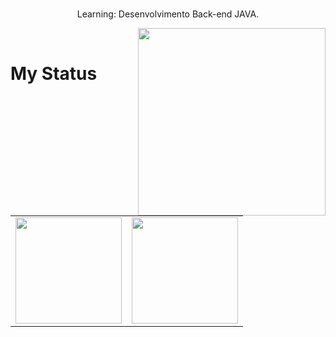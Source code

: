 
<div align="center">
 <p> <br> Learning: Desenvolvimento Back-end JAVA.</p>

 <img src="https://iili.io/HyiXz8P.png" min-width="300px" max-width="300px" width="300px" align="right">
   
</div> <br>

 </div>
 
 # My Status
<div>
  <table style="margin: 0 auto;" align="center">
    <tr>
      <td>
        <img height="170px" src="https://github-readme-streak-stats.herokuapp.com/?user=vagodev&theme=react&hide_border=false"/>
      </td>
      <td>
        <img height="170px" src="https://github-readme-stats.vercel.app/api/top-langs/?username=vagodev&layout=compact&theme=react&count_private=true"/>
      </td>
    </tr>
  </table>
</div>
